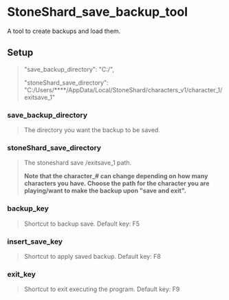 # StoneShard_save_backup_tool
 A tool to create backups and load them.

## Setup
   >"save_backup_directory": "C:/",
   >
   >"stoneShard_save_directory": "C:/Users/****/AppData/Local/StoneShard/characters_v1/character_1/exitsave_1"
   

### save_backup_directory
 > The directory you want the backup to be saved.
 
 
 
### stoneShard_save_directory
 > The stoneshard save /exitsave_1 path.
 > 
 >**Note that the character_# can change depending on how many characters you have. Choose the path for the character you are playing/want to make the backup upon "save and exit".**

### backup_key
 > Shortcut to backup save.
 > Default key: F5

### insert_save_key
 > Shortcut to apply saved backup.
 > Default key: F8

### exit_key
 > Shortcut to exit executing the program.
 > Default key: F9
    
